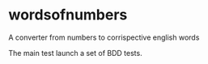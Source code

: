 # wordsofnumbers
A converter from numbers to corrispective english words

The main test launch a set of BDD tests.
